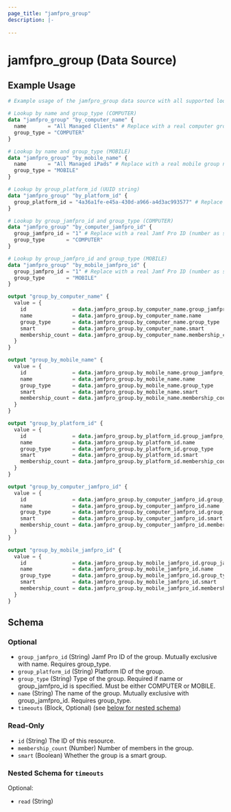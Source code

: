 ```yaml
---
page_title: "jamfpro_group"
description: |-
  
---
```


# jamfpro_group (Data Source)


## Example Usage
```terraform
# Example usage of the jamfpro_group data source with all supported lookup methods

# Lookup by name and group_type (COMPUTER)
data "jamfpro_group" "by_computer_name" {
  name       = "All Managed Clients" # Replace with a real computer group name
  group_type = "COMPUTER"
}

# Lookup by name and group_type (MOBILE)
data "jamfpro_group" "by_mobile_name" {
  name       = "All Managed iPads" # Replace with a real mobile group name
  group_type = "MOBILE"
}

# Lookup by group_platform_id (UUID string)
data "jamfpro_group" "by_platform_id" {
  group_platform_id = "4a36a1fe-e45a-430d-a966-a4d3ac993577" # Replace with a real group platform UUID
}

# Lookup by group_jamfpro_id and group_type (COMPUTER)
data "jamfpro_group" "by_computer_jamfpro_id" {
  group_jamfpro_id = "1" # Replace with a real Jamf Pro ID (number as string)
  group_type       = "COMPUTER"
}

# Lookup by group_jamfpro_id and group_type (MOBILE)
data "jamfpro_group" "by_mobile_jamfpro_id" {
  group_jamfpro_id = "1" # Replace with a real Jamf Pro ID (number as string)
  group_type       = "MOBILE"
}

output "group_by_computer_name" {
  value = {
    id               = data.jamfpro_group.by_computer_name.group_jamfpro_id
    name             = data.jamfpro_group.by_computer_name.name
    group_type       = data.jamfpro_group.by_computer_name.group_type
    smart            = data.jamfpro_group.by_computer_name.smart
    membership_count = data.jamfpro_group.by_computer_name.membership_count
  }
}

output "group_by_mobile_name" {
  value = {
    id               = data.jamfpro_group.by_mobile_name.group_jamfpro_id
    name             = data.jamfpro_group.by_mobile_name.name
    group_type       = data.jamfpro_group.by_mobile_name.group_type
    smart            = data.jamfpro_group.by_mobile_name.smart
    membership_count = data.jamfpro_group.by_mobile_name.membership_count
  }
}

output "group_by_platform_id" {
  value = {
    id               = data.jamfpro_group.by_platform_id.group_jamfpro_id
    name             = data.jamfpro_group.by_platform_id.name
    group_type       = data.jamfpro_group.by_platform_id.group_type
    smart            = data.jamfpro_group.by_platform_id.smart
    membership_count = data.jamfpro_group.by_platform_id.membership_count
  }
}

output "group_by_computer_jamfpro_id" {
  value = {
    id               = data.jamfpro_group.by_computer_jamfpro_id.group_jamfpro_id
    name             = data.jamfpro_group.by_computer_jamfpro_id.name
    group_type       = data.jamfpro_group.by_computer_jamfpro_id.group_type
    smart            = data.jamfpro_group.by_computer_jamfpro_id.smart
    membership_count = data.jamfpro_group.by_computer_jamfpro_id.membership_count
  }
}

output "group_by_mobile_jamfpro_id" {
  value = {
    id               = data.jamfpro_group.by_mobile_jamfpro_id.group_jamfpro_id
    name             = data.jamfpro_group.by_mobile_jamfpro_id.name
    group_type       = data.jamfpro_group.by_mobile_jamfpro_id.group_type
    smart            = data.jamfpro_group.by_mobile_jamfpro_id.smart
    membership_count = data.jamfpro_group.by_mobile_jamfpro_id.membership_count
  }
}
```

<!-- schema generated by tfplugindocs -->
## Schema

### Optional

- `group_jamfpro_id` (String) Jamf Pro ID of the group. Mutually exclusive with name. Requires group_type.
- `group_platform_id` (String) Platform ID of the group.
- `group_type` (String) Type of the group. Required if name or group_jamfpro_id is specified. Must be either COMPUTER or MOBILE.
- `name` (String) The name of the group. Mutually exclusive with group_jamfpro_id. Requires group_type.
- `timeouts` (Block, Optional) (see [below for nested schema](#nestedblock--timeouts))

### Read-Only

- `id` (String) The ID of this resource.
- `membership_count` (Number) Number of members in the group.
- `smart` (Boolean) Whether the group is a smart group.

<a id="nestedblock--timeouts"></a>
### Nested Schema for `timeouts`

Optional:

- `read` (String)